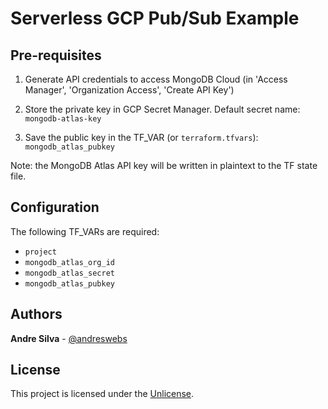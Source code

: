 # Serverless GCP Pub/Sub Example

## Pre-requisites

1. Generate API credentials to access MongoDB Cloud (in 'Access Manager',
   'Organization Access', 'Create API Key')

2. Store the private key in GCP Secret Manager. Default secret name:
   `mongodb-atlas-key`

3. Save the public key in the TF_VAR (or `terraform.tfvars`): `mongodb_atlas_pubkey` 

Note: the MongoDB Atlas API key will be written in plaintext to the TF state
file.

## Configuration

The following TF_VARs are required:

- `project`
- `mongodb_atlas_org_id`
- `mongodb_atlas_secret`
- `mongodb_atlas_pubkey`

## Authors

**Andre Silva** - [@andreswebs](https://github.com/andreswebs)

## License

This project is licensed under the [Unlicense](UNLICENSE.md).

